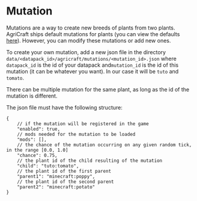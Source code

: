 # Mutation

Mutations are a way to create new breeds of plants from two plants.
AgriCraft ships default mutations for plants (you can view the defaults [here](https://github.com/AgriCraft/todo-kether-fix-this)).
However, you can modify these mutations or add new ones.

To create your own mutation, add a new json file in the directory `data/<datapack_id>/agricraft/mutations/<mutation_id>.json`
where `datapack_id` is the id of your datapack and`mutation_id` is the id of this mutation (it can be whatever you want).
In our case it will be `tuto` and `tomato`.

There can be multiple mutation for the same plant, as long as the id of the mutation is different.

The json file must have the following structure:
```json5
{
	// if the mutation will be registered in the game
	"enabled": true,
	// mods needed for the mutation to be loaded
	"mods": [],
	// the chance of the mutation occurring on any given random tick, in the range [0.0, 1.0]
	"chance": 0.75,
	// the plant id of the child resulting of the mutation
	"child": "tuto:tomato",
	// the plant id of the first parent
	"parent1": "minecraft:poppy",
	// the plant id of the second parent
	"parent2": "minecraft:potato"
}

```
